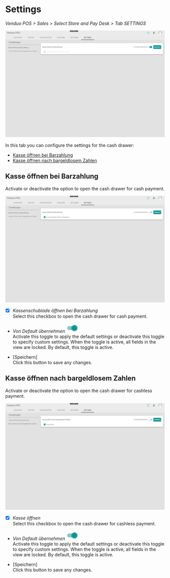 # Settings

*Venduo POS > Sales > Select Store and Pay Desk > Tab SETTINGS*

![Settings](/Assets/Screenshots/VenduoPOS/Sales/Settings/Settings.png "[Settings]")

In this tab you can configure the settings for the cash drawer:
- [Kasse öffnen bei Barzahlung](#kasse-öffnen-bei-barzahlung)
- [Kasse öffnen nach bargeldlosem Zahlen](#kasse-öffnen-nach-bargeldlosem-zahlen)


## Kasse öffnen bei Barzahlung

Activate or deactivate the option to open the cash drawer for cash payment.

![Kasse öffnen bei Barzahlung](/Assets/Screenshots/VenduoPOS/Sales/Settings/Settings01.png "[Kasse öffnen bei Barzahlung]")

- [x] *Kassenschublade öffnen bei Barzahlung*   
  Select this checkbox to open the cash drawer for cash payment.

- *Von Default übernehmen* ![Toggle](/Assets/Icons/Toggle.png "[Toggle]")     
  Activate this toggle to apply the default settings or deactivate this toggle to specify custom settings. When the toggle is active, all fields in the view are locked. By default, this toggle is active.

- [Speichern]   
  Click this button to save any changes.


## Kasse öffnen nach bargeldlosem Zahlen

Activate or deactivate the option to open the cash drawer for cashless payment.

![Kasse öffnen nach bargeldlosem Zahlen](/Assets/Screenshots/VenduoPOS/Sales/Settings/Settings02.png "[Kasse öffnennach bargeldlosem Zahlen]")

- [x] *Kasse öffnen*    
Select this checkbox to open the cash drawer for cashless payment.

- *Von Default übernehmen* ![Toggle](/Assets/Icons/Toggle.png "[Toggle]")     
  Activate this toggle to apply the default settings or deactivate this toggle to specify custom settings. When the toggle is active, all fields in the view are locked. By default, this toggle is active.

- [Speichern]   
  Click this button to save any changes.
